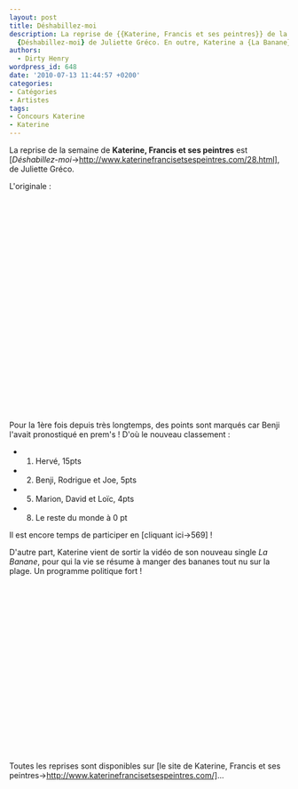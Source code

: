 ```yaml
---
layout: post
title: Déshabillez-moi
description: La reprise de {{Katerine, Francis et ses peintres}} de la semaine est
  {Déshabillez-moi} de Juliette Gréco. En outre, Katerine a {La Banane}.
authors:
  - Dirty Henry
wordpress_id: 648
date: '2010-07-13 11:44:57 +0200'
categories:
- Catégories
- Artistes
tags:
- Concours Katerine
- Katerine
---
```

La reprise de la semaine de __Katerine, Francis et ses peintres__ est [*Déshabillez-moi*->http://www.katerinefrancisetsespeintres.com/28.html], de Juliette Gréco.

L'originale :

<object width="480" height="385"><param name="movie" value="http://www.youtube.com/v/XyqIs8xPCd0&hl=fr_FR&fs=1"></param><param name="allowFullScreen" value="true"></param><param name="allowscriptaccess" value="always"></param><embed src="http://www.youtube.com/v/XyqIs8xPCd0&hl=fr_FR&fs=1" type="application/x-shockwave-flash" allowscriptaccess="always" allowfullscreen="true" width="480" height="385"></embed></object>

Pour la 1ère fois depuis très longtemps, des points sont marqués car Benji l'avait pronostiqué en prem's ! D'où le nouveau classement :
- 1. Hervé, 15pts
- 2. Benji, Rodrigue et Joe, 5pts
- 5. Marion, David et Loïc, 4pts
- 8. Le reste du monde à 0 pt

Il est encore temps de participer en [cliquant ici->569] !

D'autre part, Katerine vient de sortir la vidéo de son nouveau single *La Banane*, pour qui la vie se résume à manger des bananes tout nu sur la plage. Un programme politique fort !

<object width="500" height="306"><param name="movie" value="http://www.youtube.com/v/XuOSwppg8rc&hl=fr_FR&fs=1"></param><param name="allowFullScreen" value="true"></param><param name="allowscriptaccess" value="always"></param><embed src="http://www.youtube.com/v/XuOSwppg8rc&hl=fr_FR&fs=1" type="application/x-shockwave-flash" allowscriptaccess="always" allowfullscreen="true" width="500" height="306"></embed></object>

Toutes les reprises sont disponibles sur [le site de Katerine, Francis et ses peintres->http://www.katerinefrancisetsespeintres.com/]...
